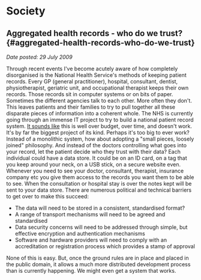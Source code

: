 # Society

## Aggregated health records - who do we trust? {#aggregated-health-records-who-do-we-trust}

_Date posted: 29 July 2009_

Through recent events I've become acutely aware of how completely disorganised is the National Health Service's methods of keeping patient records. Every GP (general practitioner), hospital, consultant, dentist, physiotherapist, geriatric unit, and occupational therapist keeps their own records. Those records sit in computer systems or on bits of paper. Sometimes the different agencies talk to each other. More often they don't. This leaves patients and their families to try to pull together all these disparate pieces of information into a coherent whole. The NHS is currently going through an immense IT project to try to build a national patient record system. [It sounds like](http://news.bbc.co.uk/1/hi/health/7887438.stm) this is well over budget, over time, and doesn't work. It's by far the biggest project of its kind. Perhaps it's too big to ever work? Instead of a monolithic system, how about adopting a "small pieces, loosely joined" philosophy. And instead of the doctors controlling what goes into your record, let the patient decide who they trust with their data? Each individual could have a data store. It could be on an ID card, on a tag that you keep around your neck, on a USB stick, on a secure website even. Whenever you need to see your doctor, consultant, therapist, insurance company etc you give them access to the records you want them to be able to see. When the consultation or hospital stay is over the notes kept will be sent to your data store. There are numerous political and technical barriers to get over to make this succeed:

*   The data will need to be stored in a consistent, standardised format?
*   A range of transport mechanisms will need to be agreed and standardised
*   Data security concerns will need to be addressed through simple, but effective encryption and authentication mechanisms
*   Software and hardware providers will need to comply with an accreditation or registration process which provides a stamp of approval

None of this is easy. But, once the ground rules are in place and placed in the public domain, it allows a much more distributed development process than is currently happening. We might even get a system that works.